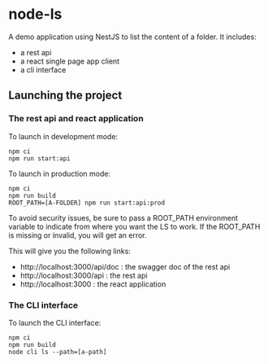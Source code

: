 # node-ls

A demo application using NestJS to list the content of a folder. It includes:
* a rest api
* a react single page app client
* a cli interface

## Launching the project
### The rest api and react application

To launch in development mode:
```
npm ci
npm run start:api
```

To launch in production mode:
```
npm ci
npm run build
ROOT_PATH=[A-FOLDER] npm run start:api:prod
```

To avoid security issues, be sure to pass a ROOT_PATH environment variable to indicate from where you want the LS
to work. If the ROOT_PATH is missing or invalid, you will get an error.

This will give you the following links:
* http://localhost:3000/api/doc : the swagger doc of the rest api
* http://localhost:3000/api : the rest api
* http://localhost:3000 : the react application

### The CLI interface

To launch the CLI interface:
```
npm ci
npm run build
node cli ls --path=[a-path]
```
